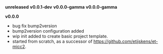 **unreleased**
**v0.0.1-dev**
**v0.0.0-gamma**
**v0.0.0-gamma**

**v0.0.0**

- bug fix bump2version
- bump2version configuration added
- wip init added to create basic project template. 
- started from scratch, as a successor of https://github.com/etijskens/et-micc2.